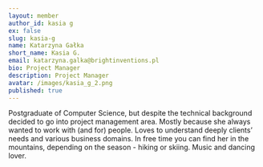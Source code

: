 ```yaml
---
layout: member
author_id: kasia g
ex: false
slug: kasia-g
name: Katarzyna Gałka
short_name: Kasia G.
email: katarzyna.galka@brightinventions.pl
bio: Project Manager
description: Project Manager
avatar: /images/kasia_g_2.png
published: true
---
```

Postgraduate of Computer Science, but despite the technical background decided to go into project management area. Mostly because she always wanted to work with (and for) people. Loves to understand deeply clients’ needs and various business domains. In free time you can find her in the mountains, depending on the season - hiking or skiing. Music and dancing lover.
